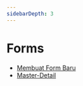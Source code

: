 ```yaml
---
sidebarDepth: 3
---
```


# Forms

- [Membuat Form Baru](../forms/form-baru.md)
- [Master-Detail](../datasets/master-detail.md)
